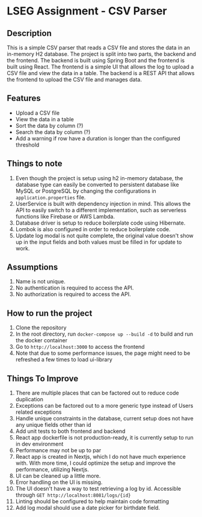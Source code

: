 # LSEG Assignment - CSV Parser

## Description
This is a simple CSV parser that reads a CSV file and stores the data in an in-memory H2 database. The project is split into two parts, the backend and the frontend. The backend is built using Spring Boot and the frontend is built using React.
The frontend is a simple UI that allows the log to upload a CSV file and view the data in a table. The backend is a REST API that allows the frontend to upload the CSV file and manages data.

## Features
- Upload a CSV file
- View the data in a table
- Sort the data by column (?)
- Search the data by column (?)
- Add a warning if row have a duration is longer than the configured threshold

## Things to note
1. Even though the project is setup using h2 in-memory database, the database type can easily be converted to persistent database like MySQL or PostgreSQL by changing the configurations in `application.properties` file.
2. UserService is built with dependency injection in mind. This allows the API to easily switch to a different implementation, such as serverless functions like Firebase or AWS Lambda.
3. Database driver is setup to reduce boilerplate code using Hibernate.
4. Lombok is also configured in order to reduce boilerplate code.
5. Update log modal is not quite complete, the original value doesn't show up in the input fields and both values must be filled in for update to work.

## Assumptions
1. Name is not unique.
2. No authentication is required to access the API.
3. No authorization is required to access the API.

## How to run the project
1. Clone the repository
2. In the root directory, run `docker-compose up --build -d` to build and run the docker container
3. Go to `http://localhost:3000` to access the frontend
4. Note that due to some performance issues, the page might need to be refreshed a few times to load ui-library

## Things To Improve
1. There are multiple places that can be factored out to reduce code duplication
2. Exceptions can be factored out to a more generic type instead of Users related exceptions
3. Handle unique constraints in the database, current setup does not have any unique fields other than id
4. Add unit tests to both frontend and backend
5. React app dockerfile is not production-ready, it is currently setup to run in dev environment
6. Performance may not be up to par
7. React app is created in Nextjs, which I do not have much experience with. With more time, I could optimize the setup and improve the performance, utilizing Nextjs.
8. UI can be cleaned up a little more.
9. Error handling on the UI is missing.
10. The UI doesn't have a way to test retrieving a log by id. Accessible through `GET http://localhost:8081/logs/{id}`
11. Linting should be configured to help maintain code formatting
12. Add log modal should use a date picker for birthdate field.